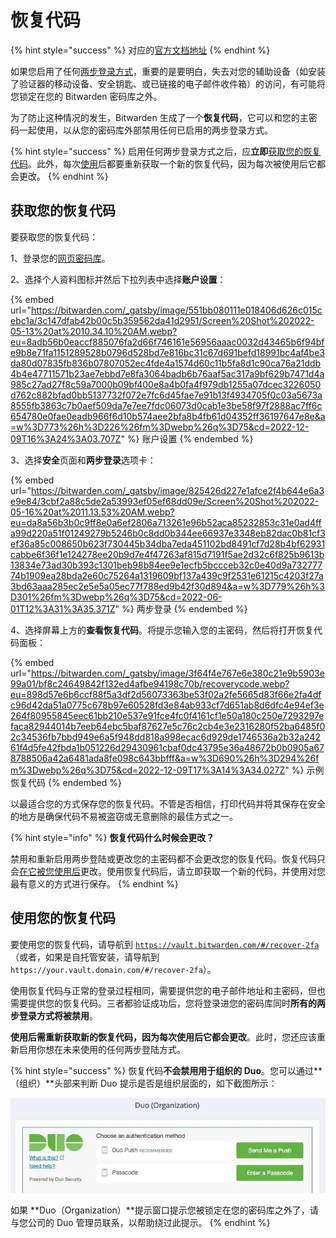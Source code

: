 # 恢复代码

{% hint style="success" %}
对应的[官方文档地址](https://bitwarden.com/help/article/two-step-recovery-code/)
{% endhint %}

如果您启用了任何[两步登录方式](two-step-login-methods.md)，重要的是要明白，失去对您的辅助设备（如安装了验证器的移动设备、安全钥匙、或已链接的电子邮件收件箱）的访问，有可能将您锁定在您的 Bitwarden 密码库之外。

为了防止这种情况的发生，Bitwarden 生成了一个**恢复代码**，它可以和您的主密码一起使用，以从您的密码库外部禁用任何已启用的两步登录方式。

{% hint style="success" %}
启用任何两步登录方式之后，应**立即**[获取您的恢复代码](recovery-codes.md#get-your-recovery-code)。此外，每次[使用](recovery-codes.md#use-your-recovery-code)后都要重新获取一个新的恢复代码，因为每次被使用后它都会更改。
{% endhint %}

## 获取您的恢复代码 <a href="#get-your-recovery-code" id="get-your-recovery-code"></a>

要获取您的恢复代码：

1、登录您的[网页密码库](https://vault.bitwarden.com/)。

2、选择个人资料图标并然后下拉列表中选择**账户设置**：

{% embed url="https://bitwarden.com/_gatsby/image/551bb080111e018406d626c015cebc1a/3c147dfab42b00c5b359562da41d2951/Screen%20Shot%202022-05-13%20at%2010.34.10%20AM.webp?eu=8adb56b0eaccf885076fa2d66f746161e56956aaac0032d43465b6f94bfe9b8e71fa1151289528b0796d528bd7e816bc31c67d691befd18991bc4af4be3da80d07835fb836b07807052ec4fde4a1574d60c11b5fa8d1c90ca76a21ddb4b4e47711571b23ae7ebbd7e8fa3064badb6b76aaf5ac317a9bf629b7471d4a985c27ad27f8c59a7000b09bf400e8a4b0fa4f979db1255a07dcec3226050d762c882bfad0bb5137732f072e7fc6d45fae7e91b13f4934705f0c03a5673a8555fb3863c7b0aef509da7e7ee7fdc06073d0cab1e3be58f97f2888ac7ff6c654780e0fae0eadb966f6d10b574aee2bfa8b4fb61d04352ff36197647e8e&a=w%3D773%26h%3D226%26fm%3Dwebp%26q%3D75&cd=2022-12-09T16%3A24%3A03.707Z" %}
账户设置
{% endembed %}

3、选择**安全**页面和**两步登录**选项卡：

{% embed url="https://bitwarden.com/_gatsby/image/825426d227e1afce2f4b644e6a3e9e84/3cbf2a88c5de2a53993ef05ef68dd09e/Screen%20Shot%202022-05-16%20at%2011.13.53%20AM.webp?eu=da8a56b3b0c9ff8e0a6ef2806a713261e96b52aca85232853c31e0ad4ffa99d220a51f01249279b5246b0c8dd0b344ee66937e3348eb82dac0b81cf3ef36a85c008650b623f730445b34dba7eda451102bd8491cf7d28b4bf62931cabbe6f36f1e124278ee20b9d7e4f47263af815d7191f5ae2d32c6f825b9613b13834e73ad30b393c1301beb98b84ee9e1ecfb5bccceb32c0e40d9a73277774b1909ea28bda2e60c75264a1319609bf137a439c9f2531e61215c4203f27a3bd63aaa285ec2e5e5a05ec77f788ed9b42f30d894&a=w%3D779%26h%3D301%26fm%3Dwebp%26q%3D75&cd=2022-06-01T12%3A31%3A35.371Z" %}
两步登录
{% endembed %}

4、选择屏幕上方的**查看恢复代码**。将提示您输入您的主密码，然后将打开恢复代码面板：

{% embed url="https://bitwarden.com/_gatsby/image/3f64f4e767e6e380c21e9b5903e99a01/bf8c24649842f132ed4afbe94198c70b/recoverycode.webp?eu=898d57e6b6ccf88f5a3df2d56073363be53f02a2fe5665d83f66e2fa4dfc96d42da51a0775c678b97e60528fd3e84ab933cf7d651ab8d6dfc4e94ef3e264f80955845eec61bb210e537e91fce4fc0f4161cf1e50a180c250e7293297efaca82944014b7eeb64ebc5baf87627e5c76c2cb4e3e2316280f52ba6485f02c34536fb7bbd949e6a5f948dd818a998ecac6d929de1746536a2b32a24261f4d5fe42fbda1b051226d29430961cbaf0dc43795e36a48672b0b0905a678788506a42a6481ada8fe098c643bbfff&a=w%3D690%26h%3D294%26fm%3Dwebp%26q%3D75&cd=2022-12-09T17%3A14%3A34.027Z" %}
示例恢复代码
{% endembed %}

以最适合您的方式保存您的恢复代码。不管是否相信，打印代码并将其保存在安全的地方是确保代码不易被盗窃或无意删除的最佳方式之一。

{% hint style="info" %}
**恢复代码什么时候会更改？**

禁用和重新启用两步登陆或更改您的主密码都不会更改您的恢复代码。恢复代码只会[在它被您使用后](recovery-codes.md#use-your-recovery-code)更改。使用恢复代码后，请立即获取一个新的代码，并使用对您最有意义的方式进行保存。
{% endhint %}

## 使用您的恢复代码 <a href="#use-your-recovery-code" id="use-your-recovery-code"></a>

要使用您的恢复代码，请导航到 [`https://vault.bitwarden.com/#/recover-2fa`](https://vault.bitwarden.com/#/recover-2fa)（或者，如果是自托管安装，请导航到 `https://your.vault.domain.com/#/recover-2fa`）。

使用恢复代码与正常的登录过程相同，需要提供您的电子邮件地址和主密码，但也需要提供您的恢复代码。三者都验证成功后，您将登录进您的密码库同时**所有的两步登录方式将被禁用**。

**使用后需重新获取新的恢复代码，因为每次使用后它都会更改**。此时，您还应该重新启用你想在未来使用的任何两步登陆方式。

{% hint style="success" %}
恢复代码**不会禁用用于组织的 Duo**。您可以通过**（组织）**头部来判断 Duo 提示是否是组织层面的，如下截图所示：

![](<../.gitbook/assets/image (3).png>)

如果 **Duo（Organization）**提示窗口提示您被锁定在您的密码库之外了，请与您公司的 Duo 管理员联系，以帮助绕过此提示。
{% endhint %}
